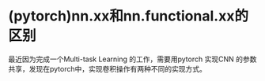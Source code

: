 # (pytorch)nn.xx和nn.functional.xx的区别

最近因为完成一个Multi-task Learning 的工作，需要用pytorch 实现CNN 的参数共享，发现在pytorch中，实现卷积操作有两种不同的实现方式。
